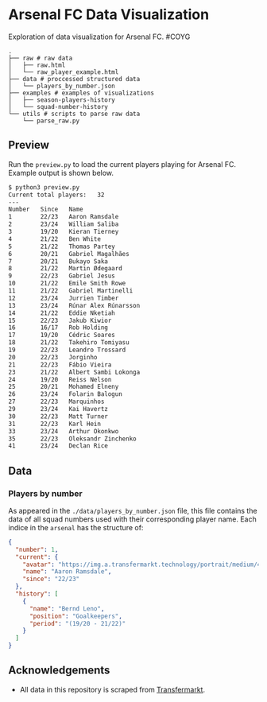 # Arsenal FC Data Visualization

Exploration of data visualization for Arsenal FC. <a>#COYG</a>

```shell
.
├── raw # raw data 
│   ├── raw.html
│   └── raw_player_example.html
├── data # proccessed structured data
│   └── players_by_number.json
├── examples # examples of visualizations
│   ├── season-players-history
│   └── squad-number-history
└── utils # scripts to parse raw data
    └── parse_raw.py
```

## Preview

Run the `preview.py` to load the current players playing for Arsenal FC. Example output is shown below.

```bash
$ python3 preview.py 
Current total players:   32
---
Number   Since   Name
1        22/23   Aaron Ramsdale
2        23/24   William Saliba
3        19/20   Kieran Tierney
4        21/22   Ben White
5        21/22   Thomas Partey
6        20/21   Gabriel Magalhães
7        20/21   Bukayo Saka
8        21/22   Martin Ødegaard
9        22/23   Gabriel Jesus
10       21/22   Emile Smith Rowe
11       21/22   Gabriel Martinelli
12       23/24   Jurrien Timber
13       23/24   Rúnar Alex Rúnarsson
14       21/22   Eddie Nketiah
15       22/23   Jakub Kiwior
16       16/17   Rob Holding
17       19/20   Cédric Soares
18       21/22   Takehiro Tomiyasu
19       22/23   Leandro Trossard
20       22/23   Jorginho
21       22/23   Fábio Vieira
23       21/22   Albert Sambi Lokonga
24       19/20   Reiss Nelson
25       20/21   Mohamed Elneny
26       23/24   Folarin Balogun
27       22/23   Marquinhos
29       23/24   Kai Havertz
30       22/23   Matt Turner
31       22/23   Karl Hein
33       23/24   Arthur Okonkwo
35       22/23   Oleksandr Zinchenko
41       23/24   Declan Rice
```

## Data

### Players by number

As appeared in the `./data/players_by_number.json` file, this file contains the data of all squad numbers used with their corresponding player name. Each indice in the `arsenal` has the structure of:

```json
{
  "number": 1,
  "current": {
    "avatar": "https://img.a.transfermarkt.technology/portrait/medium/427568-1681828000.jpg?lm=1",
    "name": "Aaron Ramsdale",
    "since": "22/23"
  },
  "history": [
    {
      "name": "Bernd Leno",
      "position": "Goalkeepers",
      "period": "(19/20 - 21/22)"
    }
  ]
}
```

## Acknowledgements

- All data in this repository is scraped from [Transfermarkt](https://www.transfermarkt.com/).